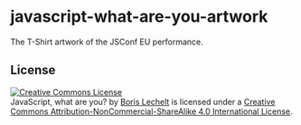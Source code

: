 # javascript-what-are-you-artwork
The T-Shirt artwork of the JSConf EU performance.


## License

<a rel="license" href="http://creativecommons.org/licenses/by-nc-sa/4.0/"><img alt="Creative Commons License" style="border-width:0" src="https://i.creativecommons.org/l/by-nc-sa/4.0/88x31.png" /></a><br /><span xmlns:dct="http://purl.org/dc/terms/" property="dct:title">JavaScript, what are you?</span> by <a xmlns:cc="http://creativecommons.org/ns#" href="http://borislechelt.de" property="cc:attributionName" rel="cc:attributionURL">Boris Lechelt</a> is licensed under a <a rel="license" href="http://creativecommons.org/licenses/by-nc-sa/4.0/">Creative Commons Attribution-NonCommercial-ShareAlike 4.0 International License</a>.
